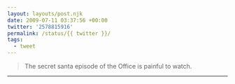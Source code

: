 ```yaml
---
layout: layouts/post.njk
date: 2009-07-11 03:37:56 +00:00
twitter: '2578815916'
permalink: /status/{{ twitter }}/
tags: 
  - tweet
---
```


> The secret santa episode of the Office is painful to watch.

---
